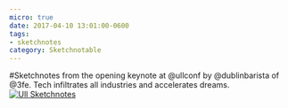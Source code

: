```yaml
---
micro: true
date: 2017-04-10 13:01:00-0600
tags:
- sketchnotes
category: Sketchnotable
---
```


#Sketchnotes from the opening keynote at @ullconf by @dublinbarista of @3fe. Tech infiltrates all industries and accelerates dreams. [![Ull Sketchnotes](/uploads/2018/36e2cffaea.jpg)](/uploads/2018/36e2cffaea.jpg)